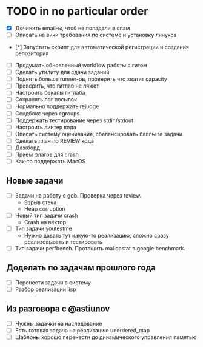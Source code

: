 # TODO in no particular order
 - [x] Дочинить email-ы, чтоб не попадали в спам
 - [ ] Описать на вики требования по системе и установку линукса
 - [*] Запустить скрипт для автоматической регистрации и создания репозитория
 - [ ] Продумать обновленный workflow работы с гитом
 - [ ] Сделать утилиту для сдачи заданий
 - [ ] Поднять больше runner-ов, проверить что хватит capacity
 - [ ] Проверить, что гитлаб не ляжет
 - [ ] Настроить бекапы гитлаба
 - [ ] Сохранять лог посылок
 - [ ] Нормально поддержать rejudge
 - [ ] Сендбокс через cgroups
 - [ ] Поддержать тестирование через stdin/stdout
 - [ ] Настроить линтер кода
 - [ ] Описать систему оценивания, сбалансировать баллы за задачи
 - [ ] Сделать план по REVIEW кода
 - [ ] Дажборд
 - [ ] Приём флагов для crash
 - [ ] Как-то поддержать MacOS

## Новые задачи
 - [ ] Задачи на работу с gdb. Проверка через review.
   * Взрыв стека
   * Heap corruption
 - [ ] Новый тип задачи crash
   * Crash на вектор
 - [ ] Тип задачи youtestme
   * Нужно давать тут какую-то реализацию, сложно сразу реализовывать и тестировать
 - [ ] Тип задачи perfbench. Протащить mallocstat в google benchmark.

## Доделать по задачам прошлого года
 - [ ] Перенести задачи в систему
 - [ ] Разбор реализации lisp

## Из разговора c @astiunov
 - [ ] Нужны задачки на наследование
 - [ ] Есть готовая задача на реализацию unordered_map
 - [ ] Шаблоны хорошо перенести до динамического управления памятью
